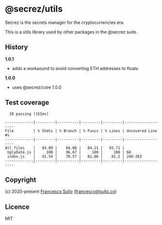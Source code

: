 # @secrez/utils

Secrez is the secrets manager for the cryptocurrencies era.

This is a utils library used by other packages in the @secrez suite.

## History

**1.0.1**

- adds a workaound to avoid converting ETH addresses to floats

**1.0.0**

- uses @secrez/core 1.0.0

## Test coverage

```
  38 passing (151ms)

-------------|---------|----------|---------|---------|-------------------
File         | % Stmts | % Branch | % Funcs | % Lines | Uncovered Line #s 
-------------|---------|----------|---------|---------|-------------------
All files    |   93.89 |    84.88 |   84.21 |   93.71 |                   
 UglyDate.js |     100 |    96.67 |     100 |     100 | 60                
 index.js    |   91.54 |    78.57 |   82.86 |    91.2 | 240-263           
-------------|---------|----------|---------|---------|-------------------
```

## Copyright

(c) 2020-present [Francesco Sullo](https://francesco.sullo.co) (<francesco@sullo.co>)

## Licence

MIT
